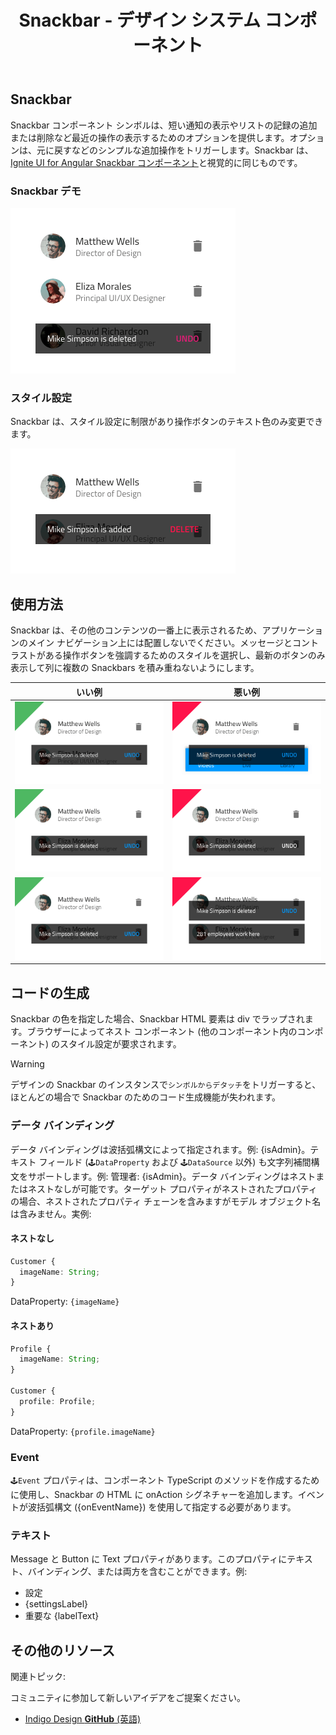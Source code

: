 ﻿---
title: Snackbar - デザイン システム コンポーネント
_description: Snackbar コンポーネント シンボルは、短い通知やユーザーの最近の操作を示すことができます。
_keywords: デザイン システム, Sketch, Ignite UI for Angular, コンポーネント, UI ライブラリ, ウィジェット
_language: ja
---

## Snackbar

Snackbar コンポーネント シンボルは、短い通知の表示やリストの記録の追加または削除など最近の操作の表示するためのオプションを提供します。オプションは、元に戻すなどのシンプルな追加操作をトリガーします。Snackbar は、[Ignite UI for Angular Snackbar コンポーネント](https://jp.infragistics.com/products/ignite-ui-angular/angular/components/snackbar.html)と視覚的に同じものです。

### Snackbar デモ

<img src="../images/snackbar_demo.png" srcset="../images/snackbar_demo@2x.png 2x" />

### スタイル設定

Snackbar は、スタイル設定に制限があり操作ボタンのテキスト色のみ変更できます。

<img src="../images/snackbar_styling.png" srcset="../images/snackbar_styling@2x.png 2x" />

## 使用方法

Snackbar は、その他のコンテンツの一番上に表示されるため、アプリケーションのメイン ナビゲーション上には配置しないでください。メッセージとコントラストがある操作ボタンを強調するためのスタイルを選択し、最新のボタンのみ表示して列に複数の Snackbars を積み重ねないようにします。

| いい例                              | 悪い例                             |
| ------------------------------- | --------------------------------- |
| <img src="../images/snackbar_do1.png" srcset="../images/snackbar_do1@2x.png 2x" /> | <img src="../images/snackbar_dont1.png" srcset="../images/snackbar_dont1@2x.png 2x" /> |
| <img src="../images/snackbar_do2.png" srcset="../images/snackbar_do2@2x.png 2x" /> | <img src="../images/snackbar_dont2.png" srcset="../images/snackbar_dont2@2x.png 2x" /> |
| <img src="../images/snackbar_do3.png" srcset="../images/snackbar_do3@2x.png 2x" /> | <img src="../images/snackbar_dont3.png" srcset="../images/snackbar_dont3@2x.png 2x" /> |

## コードの生成

Snackbar の色を指定した場合、Snackbar HTML 要素は div でラップされます。ブラウザーによってネスト コンポーネント (他のコンポーネント内のコンポーネント) のスタイル設定が要求されます。

> [!WARNING]
> デザインの Snackbar のインスタンスで`シンボルからデタッチ`をトリガーすると、ほとんどの場合で Snackbar のためのコード生成機能が失われます。

### データ バインディング

データ バインディングは波括弧構文によって指定されます。例: {isAdmin}。テキスト フィールド (`🕹️DataProperty` および `🕹️DataSource` 以外) も文字列補間構文をサポートします。例: 管理者: {isAdmin}。データ バインディングはネストまたはネストなしが可能です。ターゲット プロパティがネストされたプロパティの場合、ネストされたプロパティ チェーンを含みますがモデル オブジェクト名は含みません。実例:

#### ネストなし

```typescript
Customer {
  imageName: String;
}
```
DataProperty: `{imageName}`

#### ネストあり

```typescript
Profile {
  imageName: String;
}

Customer {
  profile: Profile;
}
```
DataProperty: `{profile.imageName}`

### Event

`🕹️Event` プロパティは、コンポーネント TypeScript のメソッドを作成するために使用し、Snackbar の HTML に onAction シグネチャーを追加します。イベントが波括弧構文 ({onEventName}) を使用して指定する必要があります。

### テキスト

Message と Button に Text プロパティがあります。このプロパティにテキスト、バインディング、または両方を含むことができます。例:

- 設定
- {settingsLabel}
- 重要な {labelText}

## その他のリソース

関連トピック:

コミュニティに参加して新しいアイデアをご提案ください。

- [Indigo Design **GitHub** (英語)](https://github.com/IgniteUI/design-system-docfx)
